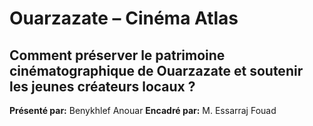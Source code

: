 

# Ouarzazate – Cinéma Atlas

## Comment préserver le patrimoine cinématographique de Ouarzazate et soutenir les jeunes créateurs locaux ?

**Présenté par:** Benykhlef Anouar
**Encadré par:** M. Essarraj Fouad
